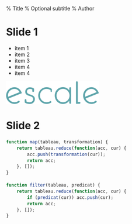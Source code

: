 % Title
% Optional subtitle
% Author

# Slide 1

- item 1
- item 2
- item 3
- item 4
- item 4

![](img/escale.png)

# Slide 2

```javascript
function map(tableau, transformation) {
	return tableau.reduce(function(acc, cur) {
		acc.push(transformation(cur));
		return acc;
	}, []);
}

function filter(tableau, predicat) {
	return tableau.reduce(function(acc, cur) {
		if (predicat(cur)) acc.push(cur);
		return acc;
	}, []);
}
```
